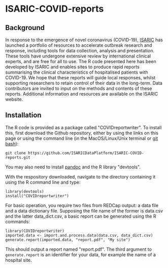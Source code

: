 # ISARIC-COVID-reports

## Background
In response to the emergence of novel coronavirus (COVID-19), [ISARIC](https://isaric.tghn.org/) has launched a portfolio of resources to accelerate outbreak research and response, including tools for data collection, analysis and presentation. These tools have undergone extensive review by international clinical experts, and are free for all to use.
The R code presented here has been developed by ISARIC and enables sites to produce rapid reports summarising the clinical characteristics of hospitalised patients with COVID-19. We hope that these reports will guide local responses, whilst supporting researchers to retain control of their data in the long-term.
Data contributors are invited to input on the methods and contents of these reports. Additional information and resources are available on the ISARIC website.

## Installation

The R code is provided as a package called "COVIDreportwriter". To install this, first download the Github repository, either by using the links on this page or using the command line (in the MacOS/Linux/Unix terminal or [git bash](https://gitforwindows.org/)):

    git clone https://github.com/ISARICDataPlatform/ISARIC-COVID-reports.git

You may also need to install [pandoc](https://pandoc.org/) and the R library "devtools".

With the respository downloaded, navigate to the directory containing it using the R command line and type:

    library(devtools)
    install("COVIDreportwriter")
    
For basic operation, you require two files from REDCap output: a data file and a data dictionary file. Supposing the file name of the former is data.csv and the latter data_dict.csv, a basic report can be generated using the R commands:

    library(COVIDreportwriter)
    imported.data <- import.and.process.data(data.csv, data_dict.csv)
    generate.report(imported.data, "report.pdf", "My site")
    
This should output a report named "report.pdf". The third argument to `generate.report` is an identifier for your data, for example the name of a hospital site.


